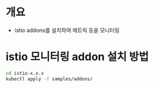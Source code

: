 # 개요
* istio addons를 설치하여 메트릭 등을 모니터링

# istio 모니터링 addon 설치 방법

```bash
cd istio-x.x.x
kubectl apply -f samples/addons/
```
